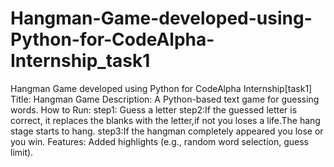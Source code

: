 # Hangman-Game-developed-using-Python-for-CodeAlpha-Internship_task1
Hangman Game developed using Python for CodeAlpha Internship[task1]
Title: Hangman Game
Description: A Python-based text game for guessing words.
How to Run: 
step1: Guess a letter
step2:If the guessed letter is correct, it replaces the blanks with the letter,if not you loses a life.The hang stage starts to hang.
step3:If the hangman completely appeared you lose or you win.
Features: Added highlights (e.g., random word selection, guess limit).
